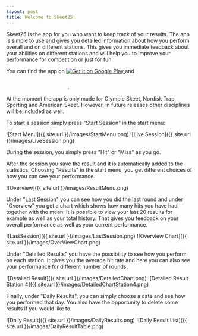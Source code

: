 ```yaml
---
layout: post
title: Welcome to Skeet25!
---
```


Skeet25 is the app for you who want to keep track of your results. The app is simple to use and gives you detailed information about how you perform overall and on different stations. This gives you immediate feedback about your abilities on 
different stations and will help you to improve your performance for competition or just for fun. 

You can find the app on <a href="https://play.google.com/store/apps/details?id=com.myapp.erikbylow.skeet25">
  <img alt="Get it on Google Play"
       src="https://developer.android.com/images/brand/en_generic_rgb_wo_45.png" />
</a>
and <a href="https://itunes.apple.com/us/app/skeet25/id1102231621?mt=8" style="display:inline-block;overflow:hidden;background:url(https://linkmaker.itunes.apple.com/images/badges/en-us/badge_appstore-lrg.svg) no-repeat;width:165px;height:40px;"></a>.

At the moment the app is only made for Olympic Skeet, Nordisk Trap, Sporting and American Skeet. However, in future releases other disciplines will be included as well.



To start a session simply press "Start Session" in the start menu: 

![Start Menu]({{ site.url }}/images/StartMenu.png)
![Live Session]({{ site.url }}/images/LiveSession.png)


During the session, you simply press "Hit" or "Miss" as you go.

After the session you save the result and it is automatically added to the statistics. Choosing "Results" in the start menu, you get different choices of how you can see your performance.


![Overview]({{ site.url }}/images/ResultMenu.png)

Under "Last Session" you can see how you did the last round and under "Overview" you get a chart which shows how many hits you have had together with the mean. It is possible to view your last 20 results for example as well as your total history. 
That gives you feedback on your overall performance as well as your current performance.

![LastSession]({{ site.url }}/images/LastSession.png)
![Overview Chart]({{ site.url }}/images/OverViewChart.png)

Under "Detailed Results" you have the possibility to see how you perform on each station. It gives you the average hit rate and here you can also see your performance for different number of rounds.

![Detailed Result]({{ site.url }}/images/DetailedChart.png)
![Detailed Result Station 4]({{ site.url }}/images/DetailedChartStation4.png)


Finally, under "Daily Results", you can simply choose a date and see how you performed that day. You also have the opportunity to delete some results if you would like to.


![Daily Result]({{ site.url }}/images/DailyResults.png)
![Daily Result List]({{ site.url }}/images/DailyResultTable.png)




